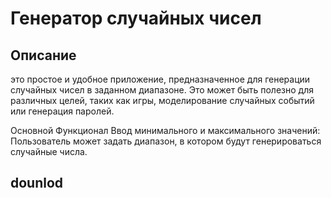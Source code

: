 
# Генератор случайных чисел
## Описание
это простое и удобное приложение, предназначенное для генерации случайных чисел в заданном диапазоне. Это может быть полезно для различных целей, таких как игры, моделирование случайных событий или генерация паролей.

Основной Функционал
Ввод минимального и максимального значений: Пользователь может задать диапазон, в котором будут генерироваться случайные числа.

## dounlod
